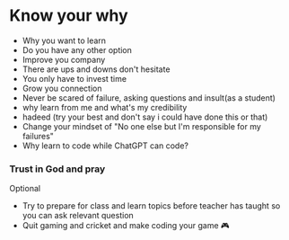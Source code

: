 # Know your why

- Why you want to learn
- Do you have any other option
- Improve you company
- There are ups and downs don't hesitate
- You only have to invest time
- Grow you connection
- Never be scared of failure, asking questions and insult(as a student)
- why learn from me and what's my credibility
- hadeed (try your best and don't say i could have done this or that)
- Change your mindset of "No one else but I'm responsible for my failures"
- Why learn to code while ChatGPT can code?

### Trust in God and pray

Optional

- Try to prepare for class and learn topics before teacher has taught so you can ask relevant question
- Quit gaming and cricket and make coding your game 🎮